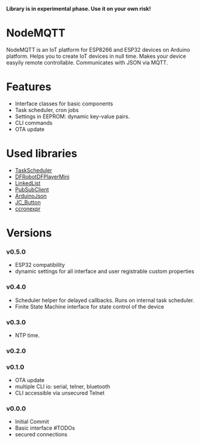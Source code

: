 **Library is in experimental phase. Use it on your own risk!**
# NodeMQTT
NodeMQTT is an IoT platform for ESP8266 and ESP32 devices on Arduino platform. Helps you to create IoT devices in null time. Makes your device easyily remote controllable. Communicates with JSON via MQTT.
# Features
 - Interface classes for basic components
 - Task scheduler, cron jobs
 - Settings in EEPROM: dynamic key-value pairs.
 - CLI commands
 - OTA update
# Used libraries
 - [TaskScheduler](https://github.com/arkhipenko/TaskScheduler)
 - [DFRobotDFPlayerMini](https://github.com/DFRobot/DFRobotDFPlayerMini)
 - [LinkedList](https://github.com/ivanseidel/LinkedList)
 - [PubSubClient](https://github.com/knolleary/pubsubclient)
 - [ArduinoJson](https://arduinojson.org/)
 - [JC_Button](https://github.com/JChristensen/JC_Button)
 - [ccronexpr](https://github.com/staticlibs/ccronexpr)
# Versions
### v0.5.0
 - ESP32 compatibility
 - dynamic settings for all interface and user registrable custom properties
### v0.4.0
 - Scheduler helper for delayed callbacks. Runs on internal task scheduler.
 - Finite State Machine interface for state control of the device
### v0.3.0
 - NTP time.
### v0.2.0
### v0.1.0
 - OTA update
 - multiple CLI io: serial, telner, bluetooth
 - CLI accessible via unsecured Telnet
### v0.0.0
 - Initial Commit
 - Basic interface
#TODOs
 - secured connections
